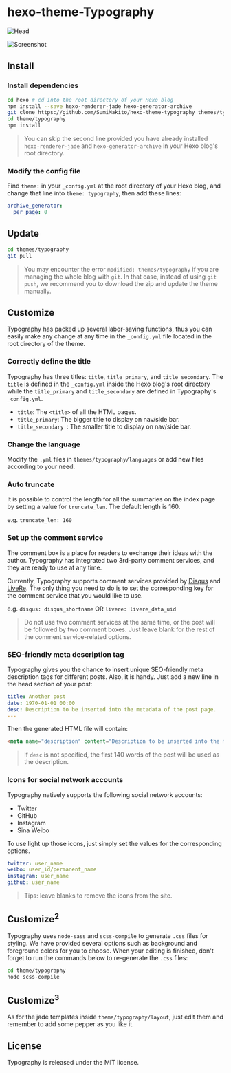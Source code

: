 hexo-theme-Typography
======

![Head](https://github.com/SumiMakito/hexo-theme-typography/blob/master/_art/head.png?raw=true)

![Screenshot](https://github.com/SumiMakito/hexo-theme-typography/blob/master/_art/screenshot.png?raw=true)

## Install

### Install dependencies

```bash
cd hexo # cd into the root directory of your Hexo blog
npm install --save hexo-renderer-jade hexo-generator-archive
git clone https://github.com/SumiMakito/hexo-theme-typography themes/typography
cd theme/typography
npm install
```

> You can skip the second line provided you have already installed `hexo-renderer-jade` and `hexo-generator-archive` in your Hexo blog's root directory.

### Modify the config file

Find `theme:` in your `_config.yml` at the root directory of your Hexo blog, and change that line into `theme: typography`, then add these lines:

```yaml
archive_generator:
  per_page: 0
```

## Update

```bash
cd themes/typography
git pull
```

> You may encounter the error `modified: themes/typography` if you are managing the whole blog with `git`. In that case, instead of using `git push`, we recommend you to download the zip and update the theme manually.

## Customize

Typography has packed up several labor-saving functions, thus you can easily make any change at any time in the `_config.yml` file located in the root directory of the theme.

### Correctly define the title

Typography has three titles: `title`, `title_primary`, and `title_secondary`. The `title` is defined in the `_config.yml` inside the Hexo blog's root directory while the `title_primary` and `title_secondary` are defined in Typography's `_config.yml`.

- `title`: The `<title>` of all the HTML pages. 
- `title_primary`: The bigger title to display on nav/side bar.
- `title_secondary `: The smaller title to display on nav/side bar.

### Change the language

Modify the `.yml` files in `themes/typography/languages` or add new files according to your need.

### Auto truncate

It is possible to control the length for all the summaries on the index page by setting a value for `truncate_len`. The default length is 160.

e.g. `truncate_len: 160`

### Set up the comment service

The comment box is a place for readers to exchange their ideas with the author. Typography has integrated two 3rd-party comment services, and they are ready to use at any time.

Currently, Typography supports comment services provided by [Disqus](https://disqus.com/) and [LiveRe](https://livere.com/). The only thing you need to do is to set the corresponding key for the comment service that you would like to use.

e.g. `disqus: disqus_shortname` OR `livere: livere_data_uid`

> Do not use two comment services at the same time, or the post will be followed by two comment boxes. Just leave blank for the rest of the comment service-related options.

### SEO-friendly meta description tag

Typography gives you the chance to insert unique SEO-friendly meta description tags for different posts. Also, it is handy. Just add a new line in the head section of your post:

```yaml
title: Another post
date: 1970-01-01 00:00
desc: Description to be inserted into the metadata of the post page.
---
```

Then the generated HTML file will contain:

```html
<meta name="description" content="Description to be inserted into the metadata of the post page.">
```

> If `desc` is not specified, the first 140 words of the post will be used as the description.

### Icons for social network accounts

Typography natively supports the following social network accounts:

- Twitter
- GitHub
- Instagram
- Sina Weibo

To use light up those icons, just simply set the values for the corresponding options.

```yaml
twitter: user_name
weibo: user_id/permanent_name
instagram: user_name
github: user_name
```

> Tips: leave blanks to remove the icons from the site.

## Customize<sup>2</sup>

Typography uses `node-sass` and `scss-compile` to generate `.css` files for styling. We have provided several options such as background and foreground colors for you to choose. When your editing is finished, don't forget to run the commands below to re-generate the `.css` files:

```bash
cd theme/typography
node scss-compile
```

## Customize<sup>3</sup>

As for the jade templates inside `theme/typography/layout`, just edit them and remember to add some pepper as you like it.

## License

Typography is released under the MIT license.
